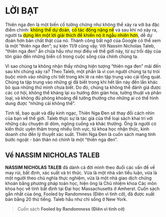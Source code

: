 # LỜI BẠT

Thiên nga đen là một biến cố tưởng chừng như không thể xảy ra với ba đặc điểm chính: <mark>không thể dự đoán</mark>, <mark>có tác động nặng nề</mark> và sau khi nó xảy ra, người ta <mark>dựng lên một lời giải thích để khiến nó ít ngẫu nhiên hơn</mark>, dễ dự đoán hơn bản chất thật của nó. Thành công bất ngờ của Google có thể xem là một “thiên nga đen”; sự kiện 11/9 cũng vậy. Với Nassim Nicholas Taleb, “thiên nga đen” ẩn chứa hầu như mọi điều về thế giới này, từ sự trỗi dậy của tôn giáo đến những biến cố trong cuộc sống của chính chúng ta.

Vì sao chúng ta không nhận thấy những hiện tượng “thiên nga đen” mãi đến sau khi chúng xảy ra? Theo Taleb, một phần là vì con người chúng ta tự trói buộc mình vào những chi tiết trong khi lẽ ra nên tập trung vào cái tổng quát. Chúng ta tập trung vào những gì đã biết trong khi hết lần này đến lần khác bỏ qua những thứ mình chưa biết. Do đó, chúng ta không thể đánh giá được các cơ hội, không thể kháng lại xu hướng đơn giản hóa, tường thuật và phân loại, và không đủ phóng khoảng để tưởng thưởng cho những ai có thể hình dung được “những cái không thể”.

Tinh tế, bao quát và đầy kinh ngạc, Thiên Nga Đen sẽ thay đổi cách nhìn của bạn về thế giới. Taleb thực sự là tác giả của thể loại sách khai trí với những câu chuyện dí dỏm, ngông cuồng và khác thường. Ông là người có kiến thức uyên thâm trong nhiều lĩnh vực, từ khoa học nhận thức, kinh doanh cho đến lý thuyết xác suất. Thiên Nga Đen là cuốn sách mang tính bước ngoặt - bản thân nó chính là một “thiên nga đen”.

## Về NASSIM NICHOLAS TALEB

__NASSIM NICHOLAS TALEB__ đã dành cả đời mình theo đuổi các vấn đề về may rủi, bất định, xác suất và tri thức. Vừa là một nhà văn tiểu luận, vừa là một người theo chủ nghĩa thực nghiệm, vừa là một nhà giao dịch chứng khoán bằng phương pháp toán học, hiện ông là Chủ nhiệm khoa Các môn khoa học về tính bất định tại Đại học Massachusetts ở Amherst. Cuốn sách gần nhất của ông, Fooled by Randomness (Điên vì tình cờ), đã được xuất bản bằng 20 thứ tiếng. Taleb hầu như chỉ sống ở New York.

> Cuốn sách __Fooled by Randomness (Điên vì tình cờ)__